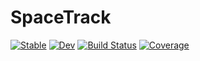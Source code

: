 # SpaceTrack

[![Stable](https://img.shields.io/badge/docs-stable-blue.svg)](https://benelsen.github.io/SpaceTrack.jl/stable/)
[![Dev](https://img.shields.io/badge/docs-dev-blue.svg)](https://benelsen.github.io/SpaceTrack.jl/dev/)
[![Build Status](https://github.com/benelsen/SpaceTrack.jl/actions/workflows/CI.yml/badge.svg?branch=main)](https://github.com/benelsen/SpaceTrack.jl/actions/workflows/CI.yml?query=branch%3Amain)
[![Coverage](https://codecov.io/gh/benelsen/SpaceTrack.jl/branch/main/graph/badge.svg)](https://codecov.io/gh/benelsen/SpaceTrack.jl)
